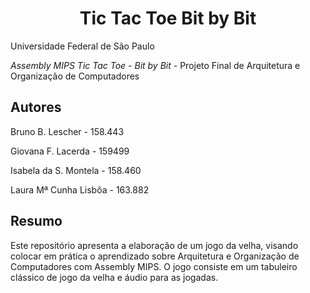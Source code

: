 <h1 align="center"> Tic Tac Toe Bit by Bit </h1>

Universidade Federal de São Paulo

_Assembly MIPS Tic Tac Toe -   Bit by Bit_ - Projeto Final de Arquitetura e Organização de Computadores

## Autores
Bruno B. Lescher - 158.443

Giovana F. Lacerda - 159499

Isabela da S. Montela - 158.460

Laura Mª Cunha Lisbôa - 163.882

## Resumo
Este repositório apresenta a elaboração de um jogo da velha, visando colocar em prática o aprendizado sobre Arquitetura e Organização de
Computadores com Assembly MIPS.
O jogo consiste em um tabuleiro clássico de jogo da velha e áudio para as jogadas.

